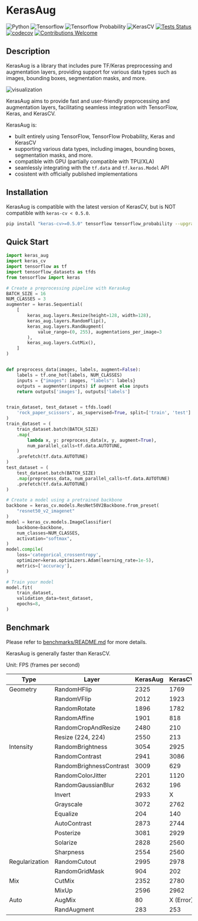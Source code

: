 # KerasAug

![Python](https://img.shields.io/badge/python-v3.8.0+-success.svg)
![Tensorflow](https://img.shields.io/badge/tensorflow-v2.12.0+-success.svg)
![Tensorflow Probability](https://img.shields.io/badge/tensorflow_probability-v0.20.0+-success.svg)
![KerasCV](https://img.shields.io/badge/keras_cv-v0.5.0+-success.svg)
[![Tests Status](https://github.com/james77777778/keras-aug/actions/workflows/actions.yml/badge.svg?branch=main)](https://github.com/james77777778/keras-aug/actions?query=branch%3Amain)
[![codecov](https://codecov.io/gh/james77777778/keras-aug/branch/main/graph/badge.svg?token=81ELI3VH7H)](https://codecov.io/gh/james77777778/keras-aug)
[![Contributions Welcome](https://img.shields.io/badge/contributions-welcome-brightgreen.svg?style=flat)](https://github.com/james77777778/keras-aug/issues)

## Description

KerasAug is a library that includes pure TF/Keras preprocessing and augmentation layers, providing support for various data types such as images, bounding boxes, segmentation masks, and more.

![visualization](https://user-images.githubusercontent.com/20734616/237416247-417f2870-1e0d-45d6-abda-e384a82118df.gif)

KerasAug aims to provide fast and user-friendly preprocessing and augmentation layers, facilitating seamless integration with TensorFlow, Keras, and KerasCV.

KerasAug is:

- built entirely using TensorFlow, TensorFlow Probability, Keras and KerasCV
- supporting various data types, including images, bounding boxes, segmentation masks, and more.
- compatible with GPU (partially compatible with TPU/XLA)
- seamlessly integrating with the `tf.data` and `tf.keras.Model` API
- cosistent with officially published implementations

## Installation

KerasAug is compatible with the latest version of KerasCV, but is NOT compatible with `keras-cv < 0.5.0`.

```bash
pip install "keras-cv>=0.5.0" tensorflow tensorflow_probability --upgrade
```

## Quick Start

```python
import keras_aug
import keras_cv
import tensorflow as tf
import tensorflow_datasets as tfds
from tensorflow import keras

# Create a preprocessing pipeline with KerasAug
BATCH_SIZE = 16
NUM_CLASSES = 3
augmenter = keras.Sequential(
    [
        keras_aug.layers.Resize(height=128, width=128),
        keras_aug.layers.RandomFlip(),
        keras_aug.layers.RandAugment(
            value_range=(0, 255), augmentations_per_image=3
        ),
        keras_aug.layers.CutMix(),
    ]
)


def preprocess_data(images, labels, augment=False):
    labels = tf.one_hot(labels, NUM_CLASSES)
    inputs = {"images": images, "labels": labels}
    outputs = augmenter(inputs) if augment else inputs
    return outputs['images'], outputs['labels']


train_dataset, test_dataset = tfds.load(
    'rock_paper_scissors', as_supervised=True, split=['train', 'test']
)
train_dataset = (
    train_dataset.batch(BATCH_SIZE)
    .map(
        lambda x, y: preprocess_data(x, y, augment=True),
        num_parallel_calls=tf.data.AUTOTUNE,
    )
    .prefetch(tf.data.AUTOTUNE)
)
test_dataset = (
    test_dataset.batch(BATCH_SIZE)
    .map(preprocess_data, num_parallel_calls=tf.data.AUTOTUNE)
    .prefetch(tf.data.AUTOTUNE)
)

# Create a model using a pretrained backbone
backbone = keras_cv.models.ResNet50V2Backbone.from_preset(
    "resnet50_v2_imagenet"
)
model = keras_cv.models.ImageClassifier(
    backbone=backbone,
    num_classes=NUM_CLASSES,
    activation="softmax",
)
model.compile(
    loss='categorical_crossentropy',
    optimizer=keras.optimizers.Adam(learning_rate=1e-5),
    metrics=['accuracy'],
)

# Train your model
model.fit(
    train_dataset,
    validation_data=test_dataset,
    epochs=8,
)
```

## Benchmark

Please refer to [benchmarks/README.md](benchmarks/README.md) for more details.

KerasAug is generally faster than KerasCV.

Unit: FPS (frames per second)

| Type           | Layer                   | KerasAug | KerasCV   |
|----------------|-------------------------|----------|-----------|
| Geometry       | RandomHFlip             | 2325     | 1769      |
|                | RandomVFlip             | 2012     | 1923      |
|                | RandomRotate            | 1896     | 1782      |
|                | RandomAffine            | 1901     | 818       |
|                | RandomCropAndResize     | 2480     | 210       |
|                | Resize (224, 224)       | 2550     | 213       |
| Intensity      | RandomBrightness        | 3054     | 2925      |
|                | RandomContrast          | 2941     | 3086      |
|                | RandomBrighnessContrast | 3009     | 629       |
|                | RandomColorJitter       | 2201     | 1120      |
|                | RandomGaussianBlur      | 2632     | 196       |
|                | Invert                  | 2933     | X         |
|                | Grayscale               | 3072     | 2762      |
|                | Equalize                | 204      | 140       |
|                | AutoContrast            | 2873     | 2744      |
|                | Posterize               | 3081     | 2929      |
|                | Solarize                | 2828     | 2560      |
|                | Sharpness               | 2554     | 2560      |
| Regularization | RandomCutout            | 2995     | 2978      |
|                | RandomGridMask          | 904      | 202       |
| Mix            | CutMix                  | 2352     | 2780      |
|                | MixUp                   | 2596     | 2962      |
| Auto           | AugMix                  | 80       | X (Error) |
|                | RandAugment             | 283      | 253       |
